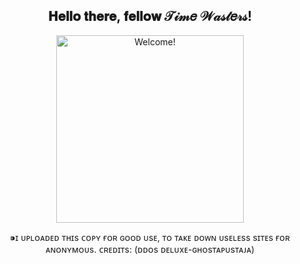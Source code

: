 <div align="center">
<h2> 𝐇𝐞𝐥𝐥𝐨 𝐭𝐡𝐞𝐫𝐞, 𝐟𝐞𝐥𝐥𝐨𝐰 𝒯𝒾𝓂𝑒 𝒲𝒶𝓈𝓉𝑒𝓇𝓈!</h2>
</div>

<div align="center" width="50">

<img src="https://media.giphy.com/media/kz6iUkQuGZmN5HfB0t/giphy.gif" alt="Welcome!" width="300"/>


⁍ɪ ᴜᴘʟᴏᴀᴅᴇᴅ ᴛʜɪs ᴄᴏᴘʏ ғᴏʀ ɢᴏᴏᴅ ᴜsᴇ, ᴛᴏ ᴛᴀᴋᴇ ᴅᴏᴡɴ ᴜsᴇʟᴇss sɪᴛᴇs ғᴏʀ ᴀɴᴏɴʏᴍᴏᴜs.
                                   ᴄʀᴇᴅɪᴛs:
                          (ᴅᴅᴏs ᴅᴇʟᴜxᴇ-ɢʜᴏsᴛᴀᴘᴜsᴛᴀᴊᴀ)
